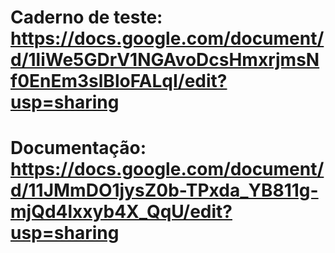 # Caderno de teste: https://docs.google.com/document/d/1liWe5GDrV1NGAvoDcsHmxrjmsNf0EnEm3slBloFALqI/edit?usp=sharing
# Documentação: https://docs.google.com/document/d/11JMmDO1jysZ0b-TPxda_YB811g-mjQd4lxxyb4X_QqU/edit?usp=sharing
